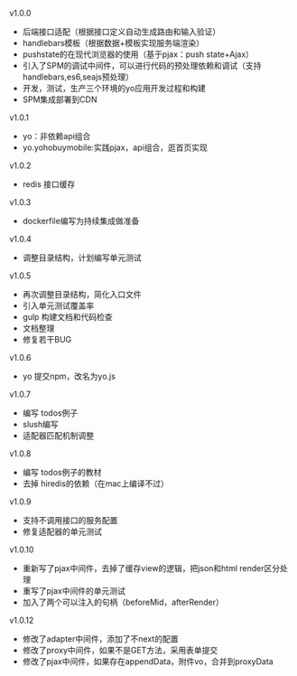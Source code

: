 v1.0.0

* 后端接口适配（根据接口定义自动生成路由和输入验证）
* handlebars模板（根据数据+模板实现服务端渲染）
* pushstate的在现代浏览器的使用（基于pjax：push state+Ajax）
* 引入了SPM的调试中间件，可以进行代码的预处理依赖和调试（支持handlebars,es6,seajs预处理）
* 开发，测试，生产三个环境的yo应用开发过程和构建
* SPM集成部署到CDN

v1.0.1

* yo：非依赖api组合
* yo.yohobuymobile:实践pjax，api组合，逛首页实现

v1.0.2

* redis 接口缓存

v1.0.3

* dockerfile编写为持续集成做准备

v1.0.4

* 调整目录结构，计划编写单元测试

v1.0.5

* 再次调整目录结构，简化入口文件
* 引入单元测试覆盖率
* gulp 构建文档和代码检查
* 文档整理
* 修复若干BUG

v1.0.6

* yo 提交npm，改名为yo.js

v1.0.7

* 编写 todos例子
* slush编写
* 适配器匹配机制调整

v1.0.8
* 编写 todos例子的教材
* 去掉 hiredis的依赖（在mac上编译不过）

v1.0.9

* 支持不调用接口的服务配置
* 修复适配器的单元测试

v1.0.10

* 重新写了pjax中间件，去掉了缓存view的逻辑，把json和html render区分处理
* 重写了pjax中间件的单元测试
* 加入了两个可以注入的句柄（beforeMid，afterRender）

v1.0.12

* 修改了adapter中间件，添加了不next的配置
* 修改了proxy中间件，如果不是GET方法，采用表单提交
* 修改了pjax中间件，如果存在appendData，附件vo，合并到proxyData